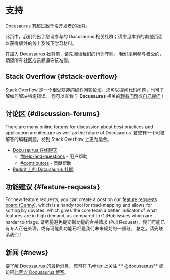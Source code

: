 # 支持

Docusaurus 有超过数千名开发者的社群。

此页中，我们列出了您可参与的 Docusaurus 相关社群；请参见本节的其他页面以获得额外的线上及线下学习材料。

在加入 Docusaurus 社群前，[请先阅读我们的行为守则](https://engineering.fb.com/codeofconduct/)。 我们采用[参与者公约](https://www.contributor-covenant.org/)，期望所有社区成员都遵守该准则。

## Stack Overflow {#stack-overflow}

Stack Overflow 是一个很受欢迎的编程问答论坛。您可以提问代码问题，也可了解如何解决特定错误。 您可以查看与 **Docusaurus** 相关的[现有问题](https://stackoverflow.com/questions/tagged/docusaurus)或[自己提问](https://stackoverflow.com/questions/ask?tags=docusaurus)！

## 讨论区 {#discussion-forums}

There are many online forums for discussion about best practices and application architecture as well as the future of Docusaurus. 若您有一个可被解答的编程问题，发到 Stack Overflow 上更为适合。

- [Docusaurus 在线聊天](https://discord.gg/docusaurus)
  - [#help-and-questions](https://discord.gg/fwbcrQ3dHR) - 用户帮助
  - [#contributors](https://discord.gg/6g6ASPA) - 贡献帮助
- [Reddit 上的 Docusaurus 社群](https://www.reddit.com/r/docusaurus/)

## 功能建议 {#feature-requests}

For new feature requests, you can create a post on our [feature requests board (Canny)](/feature-requests), which is a handy tool for road-mapping and allows for sorting by upvotes, which gives the core team a better indicator of what features are in high demand, as compared to GitHub issues which are harder to triage. 请尽量避免提交新功能的合并请求 (Pull Request)，我们可能已有专人正在处理，或有可能此功能已经是我们未来规划的一部分。 总之，请先联系我们！

## 新闻 {#news}

要了解 Docusaurus 的最新消息，您可在 [Twitter](https://twitter.com/docusaurus) 上关注 ** @docusaurus** 或访问[此官方 Docusaurus 博客](/blog)。
